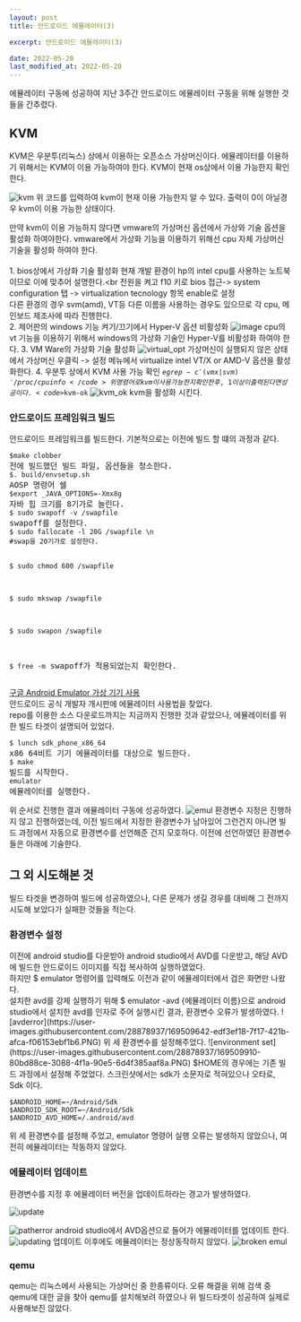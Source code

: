 ```yaml
---
layout: post
title: 안드로이드 에뮬레이터(3)

excerpt: 안드로이드 에뮬레이터(3)

date: 2022-05-20
last_modified_at: 2022-05-20
---
```


<p>에뮬레이터 구동에 성공하여 지난 3주간 안드로이드 에뮬레이터 구동을 위해 실행한 것들을 간추렸다.</p>

<H2>KVM</H2>
KVM은 우분투(리눅스) 상에서 이용하는 오픈소스 가상머신이다.
에뮬레이터를 이용하기 위해서는 KVM이 이용 가능하여야 한다.
KVM이 현재 os상에서 이용 가능한지 확인한다.

![kvm](https://user-images.githubusercontent.com/28878937/169499983-524d026b-5e59-47a2-8242-670df71ea48a.PNG)
위 코드를 입력하여 kvm이 현재 이용 가능한지 알 수 있다. 출력이 0이 아닐경우 kvm이 이용 가능한 상태이다.<br>

만약 kvm이 이용 가능하지 않다면 vmware의 가상머신 옵션에서 가상와 기술 옵션을 활성화 하여야한다.
vmware에서 가상화 기능을 이용하기 위해선 cpu 자체 가상머신 기술을 활성화 하여야 한다.<br><br>
<a>1. bios상에서 가상화 기술 활성화</a>
현재 개발 환경이 hp의 intel cpu를 사용하는 노트북이므로 이에 맞추어 설명한다.<br
전원을 켜고 f10 키로 bios 접근-> system configuration 탭 -> virtualization tecnology 항목 enable로 설정<br>
다른 환경의 경우 svm(amd), VT등 다른 이름을 사용하는 경우도 있으므로 각 cpu, 메인보드 제조사에 따라 진행한다.<br>
<a>2. 제어판의 windows 기능 켜기/끄기에서 Hyper-V 옵션 비활성화</a>
![image](https://user-images.githubusercontent.com/28878937/169502030-7f33a1ed-12cf-4f33-a2ab-de116a995edf.png)
cpu의 vt 기능을 이용하기 위해서 windows의 가상화 기술인 Hyper-V를 비활성화 하여야 한다.
<a>3. VM Ware의 가상화 기술 활성화 </a>
![virtual_opt](https://user-images.githubusercontent.com/28878937/169502416-fbb2023c-d63b-4838-9621-de2f99d16a2f.PNG)
가상머신이 실행되지 않은 상태에서 가상머신 우클릭 -> 설정 메뉴에서 virtualize intel VT/X or AMD-V 옵션을 활성화한다.
<a>4. 우분투 상에서 KVM 사용 가능 확인</a>
<code>$egrep -c '(vmx|svm)' /proc/cpuinfo</code>
위 명령어로 kvm이 사용 가능한지 확인한 후, 1 이상이 출력된다면 성공이다.
<code>$kvm-ok</code>
![kvm_ok](https://user-images.githubusercontent.com/28878937/169503425-5e3ae627-723c-4068-a807-7dd5165e2e38.PNG)
kvm을 활성화 시킨다.

<H3>안드로이드 프레임워크 빌드</H3>
안드로이드 프레임워크를 빌드한다. 기본적으로는 이전에 빌드 할 떄의 과정과 같다.
<pre>
<code>$make clobber</code>
전에 빌드했던 빌드 파일, 옵션들을 청소한다.
<code>$. build/envsetup.sh</code>
AOSP 명령어 쉘
<code>$export _JAVA_OPTIONS=-Xmx8g</code>
자바 힙 크기를 8기가로 늘린다.
<code>$ sudo swapoff -v /swapfile</code>
swapoff를 설정한다.
<code>$ sudo fallocate -l 20G /swapfile \n
#swap을 20기가로 설정한다.</code>

<code>$ sudo chmod 600 /swapfile</code>

<code>$ sudo mkswap /swapfile</code>

<code>$ sudo swapon /swapfile</code>

<code>$ free -m</code>
swapoff가 적용되었는지 확인한다.
</pre>

<a href = "https://source.android.google.cn/setup/create/avd?hl=ko">구글 Android Emulator 가상 기기 사용</a>
<br>
안드로이드 공식 개발자 개시판에 에뮬레이터 사용법을 찾았다. <br>
repo를 이용한 소스 다운로드까지는 지금까지 진행한 것과 같았으나, 에뮬레이터를 위한 빌드 타겟이 설명되어 있었다.

<pre>
<code>$ lunch sdk_phone_x86_64</code>
x86 64비트 기기 에뮬레이터를 대상으로 빌드한다.
<code>$ make</code>
빌드를 시작한다.
<code>emulator</code>
에뮬레이터를 실행한다.
</pre>
위 순서로 진행한 결과 에뮬레이터 구동에 성공하였다.
![emul](https://user-images.githubusercontent.com/28878937/169506698-0044b22e-628a-406b-a247-9c4091230a9b.PNG)
환경변수 지정은 진행하지 않고 진행하였는데, 이전 빌드에서 지정한 환경변수가 남아있어 그런건지 아니면 빌드 과정에서 자동으로 환경변수를 선언해준 건지 모호하다.
이전에 선언하였던 환경변수들은 아래에 기술한다.


<H2>그 외 시도해본 것</H2>
빌드 타겟을 변경하여 빌드에 성공하였으나, 다른 문제가 생길 경우를 대비해 그 전까지 시도해 보았다가 실패한 것들을 적는다.
<H3>환경변수 설정</H3>
이전에 android studio를 다운받아 android studio에서 AVD를 다운받고, 해당 AVD에 빌드한 안드로이드 이미지를 직접 복사하여 실행하였었다.<br>
하지만 $ emulator 명령어를 입력해도 이전과 같이 에뮬레이터에서 검은 화면만 나왔다.
<br>설치한 avd를 강제 실행하기 위해 $ emulator -avd {에뮬레이터 이름}으로 android studio에서 설치한 avd를 인자로 주어 실행시킨 결과, 환경변수 오류가 발생하였다.
![avderror](https://user-images.githubusercontent.com/28878937/169509642-edf3ef18-7f17-421b-afca-f06153ebf1b6.PNG)
위 세 환경변수를 설정해주었다.
![environment set](https://user-images.githubusercontent.com/28878937/169509910-80bd88ce-3088-4f1a-90e5-6d4f385aaf8a.PNG)
$HOME의 경우에는 기존 빌드 과정에서 설정해 주었었다. 스크린샷에서는 sdk가 소문자로 적혀있으나 오타로, Sdk 이다.
<pre>
<code>$ANDROID_HOME=~/Android/Sdk</code>
<code>$ANDROID_SDK_ROOT=~/Android/Sdk</code>
<code>$ANDROID_AVD_HOME=/.android/avd</code>
</pre>
위 세 환경변수를 설정해 주었고, emulator 명령어 실행 오류는 발생하지 않았으나, 여전히 에뮬레이터는 작동하지 않았다.

<H3>에뮬레이터 업데이트</H3>
환경변수를 지정 후 에뮬레이터 버전을 업데이트하라는 경고가 발생하였다.

![update](https://user-images.githubusercontent.com/28878937/169508165-49d90387-c33c-47ed-9ffa-970508d76447.PNG)

![patherror](https://user-images.githubusercontent.com/28878937/169507931-8e59727c-b7a0-47ec-a899-1dd14ee8e774.PNG)
android studio에서 AVD옵션으로 들어가 에뮬레이터를 업데이트 한다.
![updating](https://user-images.githubusercontent.com/28878937/169508180-02cb955f-a0e0-48ee-a65b-ffef26f7572c.PNG)
업데이트 이후에도 에뮬레이터는 정상동작하지 않았다.
![broken emul](https://user-images.githubusercontent.com/28878937/169508794-3aff755a-5e30-42e4-8f4d-a5cc58651758.PNG)

<H3>qemu</H3>
qemu는 리눅스에서 사용되는 가상머신 중 한종류이다. 오류 해결을 위해 검색 중 qemu에 대한 글을 찾아 qemu를 설치해보려 하였으나 위 빌드타겟이 성공하여 실제로 사용해보진 않았다.




